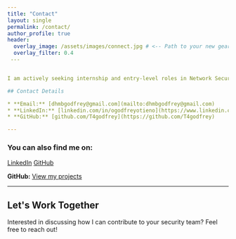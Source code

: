 ```yaml
---
title: "Contact"
layout: single
permalink: /contact/
author_profile: true
header:
  overlay_image: /assets/images/connect.jpg # <-- Path to your new gears image
  overlay_filter: 0.4
 ---


I am actively seeking internship and entry-level roles in Network Security and Digital Forensics. Feel free to connect!

## Contact Details

* **Email:** [dhmbgodfrey@gmail.com](mailto:dhmbgodfrey@gmail.com)
* **LinkedIn:** [linkedin.com/in/ogodfreyotieno](https://www.linkedin.com/in/ogodfreyotieno)
* **GitHub:** [github.com/T4godfrey](https://github.com/T4godfrey)

---
```


### You can also find me on:

<a href="https://www.linkedin.com/in/ogodfreyotieno" class="btn btn--linkedin"><i class="fab fa-linkedin"></i> LinkedIn</a>
<a href="https://github.com/T4godfrey" class="btn btn--github"><i class="fab fa-github"></i> GitHub</a>

**GitHub:** [View my projects](https://github.com/T4godfrey)

---

## Let's Work Together
Interested in discussing how I can contribute to your security team? Feel free to reach out!
